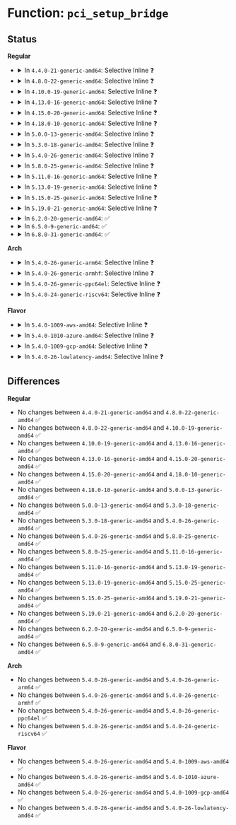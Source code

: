 # Function: <code>pci_setup_bridge</code>

## Status
<b>Regular</b>
<ul>
<li>
<details>
<summary>In <code>4.4.0-21-generic-amd64</code>: Selective Inline ❓</summary>

```c
void pci_setup_bridge(struct pci_bus * bus)
```

```json
{
  "name": "pci_setup_bridge",
  "collision_type": "Unique Global",
  "inline_type": "Selective",
  "funcs": [
    {
      "addr": 18446744071583297968,
      "name": "pci_setup_bridge",
      "external": true,
      "loc": "drivers/pci/setup-bus.c:699",
      "file": "drivers/pci/setup-bus.c",
      "inline": "not declared, inlined",
      "caller_inline": [
        "drivers/pci/setup-bus.c:__pci_bus_assign_resources",
        "drivers/pci/setup-bus.c:pci_assign_unassigned_bridge_resources"
      ],
      "caller_func": []
    }
  ],
  "symbols": [
    {
      "addr": 18446744071583297968,
      "name": "pci_setup_bridge",
      "section": ".text",
      "bind": "STB_GLOBAL",
      "size": 21
    }
  ]
}
```
</details>
</li>
<li>
<details>
<summary>In <code>4.8.0-22-generic-amd64</code>: Selective Inline ❓</summary>

```c
void pci_setup_bridge(struct pci_bus * bus)
```

```json
{
  "name": "pci_setup_bridge",
  "collision_type": "Unique Global",
  "inline_type": "Selective",
  "funcs": [
    {
      "addr": 18446744071583614781,
      "name": "pci_setup_bridge",
      "external": true,
      "loc": "drivers/pci/setup-bus.c:702",
      "file": "drivers/pci/setup-bus.c",
      "inline": "not declared, inlined",
      "caller_inline": [
        "drivers/pci/setup-bus.c:pci_assign_unassigned_bridge_resources",
        "drivers/pci/setup-bus.c:__pci_bus_assign_resources"
      ],
      "caller_func": []
    }
  ],
  "symbols": [
    {
      "addr": 18446744071583608784,
      "name": "pci_setup_bridge",
      "section": ".text",
      "bind": "STB_GLOBAL",
      "size": 39
    }
  ]
}
```
</details>
</li>
<li>
<details>
<summary>In <code>4.10.0-19-generic-amd64</code>: Selective Inline ❓</summary>

```c
void pci_setup_bridge(struct pci_bus * bus)
```

```json
{
  "name": "pci_setup_bridge",
  "collision_type": "Unique Global",
  "inline_type": "Selective",
  "funcs": [
    {
      "addr": 18446744071583751981,
      "name": "pci_setup_bridge",
      "external": true,
      "loc": "drivers/pci/setup-bus.c:703",
      "file": "drivers/pci/setup-bus.c",
      "inline": "not declared, inlined",
      "caller_inline": [
        "drivers/pci/setup-bus.c:pci_assign_unassigned_bridge_resources",
        "drivers/pci/setup-bus.c:__pci_bus_assign_resources"
      ],
      "caller_func": []
    }
  ],
  "symbols": [
    {
      "addr": 18446744071583745984,
      "name": "pci_setup_bridge",
      "section": ".text",
      "bind": "STB_GLOBAL",
      "size": 39
    }
  ]
}
```
</details>
</li>
<li>
<details>
<summary>In <code>4.13.0-16-generic-amd64</code>: Selective Inline ❓</summary>

```c
void pci_setup_bridge(struct pci_bus * bus)
```

```json
{
  "name": "pci_setup_bridge",
  "collision_type": "Unique Global",
  "inline_type": "Selective",
  "funcs": [
    {
      "addr": 18446744071583793866,
      "name": "pci_setup_bridge",
      "external": true,
      "loc": "drivers/pci/setup-bus.c:694",
      "file": "drivers/pci/setup-bus.c",
      "inline": "not declared, inlined",
      "caller_inline": [
        "drivers/pci/setup-bus.c:pci_assign_unassigned_bridge_resources",
        "drivers/pci/setup-bus.c:__pci_bus_assign_resources"
      ],
      "caller_func": []
    }
  ],
  "symbols": [
    {
      "addr": 18446744071583787840,
      "name": "pci_setup_bridge",
      "section": ".text",
      "bind": "STB_GLOBAL",
      "size": 39
    }
  ]
}
```
</details>
</li>
<li>
<details>
<summary>In <code>4.15.0-20-generic-amd64</code>: Selective Inline ❓</summary>

```c
void pci_setup_bridge(struct pci_bus * bus)
```

```json
{
  "name": "pci_setup_bridge",
  "collision_type": "Unique Global",
  "inline_type": "Selective",
  "funcs": [
    {
      "addr": 18446744071584057783,
      "name": "pci_setup_bridge",
      "external": true,
      "loc": "drivers/pci/setup-bus.c:694",
      "file": "drivers/pci/setup-bus.c",
      "inline": "not declared, inlined",
      "caller_inline": [
        "drivers/pci/setup-bus.c:pci_reassign_bridge_resources",
        "drivers/pci/setup-bus.c:pci_reassign_bridge_resources",
        "drivers/pci/setup-bus.c:__pci_bridge_assign_resources",
        "drivers/pci/setup-bus.c:__pci_bus_assign_resources"
      ],
      "caller_func": []
    }
  ],
  "symbols": [
    {
      "addr": 18446744071584050320,
      "name": "pci_setup_bridge",
      "section": ".text",
      "bind": "STB_GLOBAL",
      "size": 39
    }
  ]
}
```
</details>
</li>
<li>
<details>
<summary>In <code>4.18.0-10-generic-amd64</code>: Selective Inline ❓</summary>

```c
void pci_setup_bridge(struct pci_bus * bus)
```

```json
{
  "name": "pci_setup_bridge",
  "collision_type": "Unique Global",
  "inline_type": "Selective",
  "funcs": [
    {
      "addr": 18446744071584257031,
      "name": "pci_setup_bridge",
      "external": true,
      "loc": "drivers/pci/setup-bus.c:689",
      "file": "drivers/pci/setup-bus.c",
      "inline": "not declared, inlined",
      "caller_inline": [
        "drivers/pci/setup-bus.c:pci_reassign_bridge_resources",
        "drivers/pci/setup-bus.c:pci_reassign_bridge_resources",
        "drivers/pci/setup-bus.c:__pci_bridge_assign_resources",
        "drivers/pci/setup-bus.c:__pci_bus_assign_resources"
      ],
      "caller_func": []
    }
  ],
  "symbols": [
    {
      "addr": 18446744071584249872,
      "name": "pci_setup_bridge",
      "section": ".text",
      "bind": "STB_GLOBAL",
      "size": 39
    }
  ]
}
```
</details>
</li>
<li>
<details>
<summary>In <code>5.0.0-13-generic-amd64</code>: Selective Inline ❓</summary>

```c
void pci_setup_bridge(struct pci_bus * bus)
```

```json
{
  "name": "pci_setup_bridge",
  "collision_type": "Unique Global",
  "inline_type": "Selective",
  "funcs": [
    {
      "addr": 18446744071584346788,
      "name": "pci_setup_bridge",
      "external": true,
      "loc": "drivers/pci/setup-bus.c:689",
      "file": "drivers/pci/setup-bus.c",
      "inline": "not declared, inlined",
      "caller_inline": [
        "drivers/pci/setup-bus.c:pci_reassign_bridge_resources",
        "drivers/pci/setup-bus.c:pci_reassign_bridge_resources",
        "drivers/pci/setup-bus.c:__pci_bridge_assign_resources",
        "drivers/pci/setup-bus.c:__pci_bus_assign_resources"
      ],
      "caller_func": []
    }
  ],
  "symbols": [
    {
      "addr": 18446744071584339616,
      "name": "pci_setup_bridge",
      "section": ".text",
      "bind": "STB_GLOBAL",
      "size": 39
    }
  ]
}
```
</details>
</li>
<li>
<details>
<summary>In <code>5.3.0-18-generic-amd64</code>: Selective Inline ❓</summary>

```c
void pci_setup_bridge(struct pci_bus * bus)
```

```json
{
  "name": "pci_setup_bridge",
  "collision_type": "Unique Global",
  "inline_type": "Selective",
  "funcs": [
    {
      "addr": 18446744071584540300,
      "name": "pci_setup_bridge",
      "external": true,
      "loc": "drivers/pci/setup-bus.c:686",
      "file": "drivers/pci/setup-bus.c",
      "inline": "not declared, inlined",
      "caller_inline": [
        "drivers/pci/setup-bus.c:pci_reassign_bridge_resources",
        "drivers/pci/setup-bus.c:pci_reassign_bridge_resources",
        "drivers/pci/setup-bus.c:__pci_bridge_assign_resources",
        "drivers/pci/setup-bus.c:__pci_bus_assign_resources"
      ],
      "caller_func": []
    }
  ],
  "symbols": [
    {
      "addr": 18446744071584533824,
      "name": "pci_setup_bridge",
      "section": ".text",
      "bind": "STB_GLOBAL",
      "size": 41
    }
  ]
}
```
</details>
</li>
<li>
<details>
<summary>In <code>5.4.0-26-generic-amd64</code>: Selective Inline ❓</summary>

```c
void pci_setup_bridge(struct pci_bus * bus)
```

```json
{
  "name": "pci_setup_bridge",
  "collision_type": "Unique Global",
  "inline_type": "Selective",
  "funcs": [
    {
      "addr": 18446744071584675432,
      "name": "pci_setup_bridge",
      "external": true,
      "loc": "drivers/pci/setup-bus.c:686",
      "file": "drivers/pci/setup-bus.c",
      "inline": "not declared, inlined",
      "caller_inline": [
        "drivers/pci/setup-bus.c:pci_reassign_bridge_resources",
        "drivers/pci/setup-bus.c:pci_reassign_bridge_resources",
        "drivers/pci/setup-bus.c:__pci_bridge_assign_resources",
        "drivers/pci/setup-bus.c:__pci_bus_assign_resources"
      ],
      "caller_func": []
    }
  ],
  "symbols": [
    {
      "addr": 18446744071584668960,
      "name": "pci_setup_bridge",
      "section": ".text",
      "bind": "STB_GLOBAL",
      "size": 41
    }
  ]
}
```
</details>
</li>
<li>
<details>
<summary>In <code>5.8.0-25-generic-amd64</code>: Selective Inline ❓</summary>

```c
void pci_setup_bridge(struct pci_bus * bus)
```

```json
{
  "name": "pci_setup_bridge",
  "collision_type": "Unique Global",
  "inline_type": "Selective",
  "funcs": [
    {
      "addr": 18446744071585362255,
      "name": "pci_setup_bridge",
      "external": true,
      "loc": "drivers/pci/setup-bus.c:687",
      "file": "drivers/pci/setup-bus.c",
      "inline": "not declared, inlined",
      "caller_inline": [
        "drivers/pci/setup-bus.c:pci_reassign_bridge_resources",
        "drivers/pci/setup-bus.c:pci_reassign_bridge_resources",
        "drivers/pci/setup-bus.c:__pci_bridge_assign_resources",
        "drivers/pci/setup-bus.c:__pci_bus_assign_resources"
      ],
      "caller_func": []
    }
  ],
  "symbols": [
    {
      "addr": 18446744071585356112,
      "name": "pci_setup_bridge",
      "section": ".text",
      "bind": "STB_GLOBAL",
      "size": 43
    }
  ]
}
```
</details>
</li>
<li>
<details>
<summary>In <code>5.11.0-16-generic-amd64</code>: Selective Inline ❓</summary>

```c
void pci_setup_bridge(struct pci_bus * bus)
```

```json
{
  "name": "pci_setup_bridge",
  "collision_type": "Unique Global",
  "inline_type": "Selective",
  "funcs": [
    {
      "addr": 18446744071585513999,
      "name": "pci_setup_bridge",
      "external": true,
      "loc": "drivers/pci/setup-bus.c:688",
      "file": "drivers/pci/setup-bus.c",
      "inline": "not declared, inlined",
      "caller_inline": [
        "drivers/pci/setup-bus.c:pci_reassign_bridge_resources",
        "drivers/pci/setup-bus.c:pci_reassign_bridge_resources",
        "drivers/pci/setup-bus.c:__pci_bridge_assign_resources",
        "drivers/pci/setup-bus.c:__pci_bus_assign_resources"
      ],
      "caller_func": []
    }
  ],
  "symbols": [
    {
      "addr": 18446744071585507856,
      "name": "pci_setup_bridge",
      "section": ".text",
      "bind": "STB_GLOBAL",
      "size": 43
    }
  ]
}
```
</details>
</li>
<li>
<details>
<summary>In <code>5.13.0-19-generic-amd64</code>: Selective Inline ❓</summary>

```c
void pci_setup_bridge(struct pci_bus * bus)
```

```json
{
  "name": "pci_setup_bridge",
  "collision_type": "Unique Global",
  "inline_type": "Selective",
  "funcs": [
    {
      "addr": 18446744071585392566,
      "name": "pci_setup_bridge",
      "external": true,
      "loc": "drivers/pci/setup-bus.c:688",
      "file": "drivers/pci/setup-bus.c",
      "inline": "not declared, inlined",
      "caller_inline": [
        "drivers/pci/setup-bus.c:pci_reassign_bridge_resources",
        "drivers/pci/setup-bus.c:pci_reassign_bridge_resources",
        "drivers/pci/setup-bus.c:__pci_bridge_assign_resources",
        "drivers/pci/setup-bus.c:__pci_bus_assign_resources"
      ],
      "caller_func": []
    }
  ],
  "symbols": [
    {
      "addr": 18446744071585386320,
      "name": "pci_setup_bridge",
      "section": ".text",
      "bind": "STB_GLOBAL",
      "size": 43
    }
  ]
}
```
</details>
</li>
<li>
<details>
<summary>In <code>5.15.0-25-generic-amd64</code>: Selective Inline ❓</summary>

```c
void pci_setup_bridge(struct pci_bus * bus)
```

```json
{
  "name": "pci_setup_bridge",
  "collision_type": "Unique Global",
  "inline_type": "Selective",
  "funcs": [
    {
      "addr": 18446744071585854250,
      "name": "pci_setup_bridge",
      "external": true,
      "loc": "drivers/pci/setup-bus.c:688",
      "file": "drivers/pci/setup-bus.c",
      "inline": "not declared, inlined",
      "caller_inline": [
        "drivers/pci/setup-bus.c:pci_reassign_bridge_resources",
        "drivers/pci/setup-bus.c:pci_reassign_bridge_resources",
        "drivers/pci/setup-bus.c:__pci_bridge_assign_resources",
        "drivers/pci/setup-bus.c:__pci_bus_assign_resources"
      ],
      "caller_func": []
    }
  ],
  "symbols": [
    {
      "addr": 18446744071585847728,
      "name": "pci_setup_bridge",
      "section": ".text",
      "bind": "STB_GLOBAL",
      "size": 43
    }
  ]
}
```
</details>
</li>
<li>
<details>
<summary>In <code>5.19.0-21-generic-amd64</code>: Selective Inline ❓</summary>

```c
void pci_setup_bridge(struct pci_bus * bus)
```

```json
{
  "name": "pci_setup_bridge",
  "collision_type": "Unique Global",
  "inline_type": "Selective",
  "funcs": [
    {
      "addr": 18446744071587047357,
      "name": "pci_setup_bridge",
      "external": true,
      "loc": "drivers/pci/setup-bus.c:688",
      "file": "drivers/pci/setup-bus.c",
      "inline": "not declared, inlined",
      "caller_inline": [
        "drivers/pci/setup-bus.c:pci_reassign_bridge_resources",
        "drivers/pci/setup-bus.c:pci_reassign_bridge_resources",
        "drivers/pci/setup-bus.c:__pci_bridge_assign_resources",
        "drivers/pci/setup-bus.c:__pci_bus_assign_resources"
      ],
      "caller_func": []
    }
  ],
  "symbols": [
    {
      "addr": 18446744071587040816,
      "name": "pci_setup_bridge",
      "section": ".text",
      "bind": "STB_GLOBAL",
      "size": 50
    }
  ]
}
```
</details>
</li>
<li>
<details>
<summary>In <code>6.2.0-20-generic-amd64</code>: ✅</summary>

```c
void pci_setup_bridge(struct pci_bus * bus)
```

```json
{
  "name": "pci_setup_bridge",
  "collision_type": "Unique Global",
  "inline_type": "No",
  "funcs": [
    {
      "addr": 18446744071588221424,
      "name": "pci_setup_bridge",
      "external": true,
      "loc": "drivers/pci/setup-bus.c:688",
      "file": "drivers/pci/setup-bus.c",
      "inline": "seen, unknown",
      "caller_inline": [],
      "caller_func": [
        "drivers/pci/setup-bus.c:pci_reassign_bridge_resources",
        "drivers/pci/setup-bus.c:pci_reassign_bridge_resources",
        "drivers/pci/setup-bus.c:__pci_bridge_assign_resources",
        "drivers/pci/setup-bus.c:__pci_bus_assign_resources"
      ]
    }
  ],
  "symbols": [
    {
      "addr": 18446744071588221424,
      "name": "pci_setup_bridge",
      "section": ".text",
      "bind": "STB_GLOBAL",
      "size": 117
    }
  ]
}
```
</details>
</li>
<li>
<details>
<summary>In <code>6.5.0-9-generic-amd64</code>: ✅</summary>

```c
void pci_setup_bridge(struct pci_bus * bus)
```

```json
{
  "name": "pci_setup_bridge",
  "collision_type": "Unique Global",
  "inline_type": "No",
  "funcs": [
    {
      "addr": 18446744071588496912,
      "name": "pci_setup_bridge",
      "external": true,
      "loc": "drivers/pci/setup-bus.c:685",
      "file": "drivers/pci/setup-bus.c",
      "inline": "seen, unknown",
      "caller_inline": [],
      "caller_func": [
        "drivers/pci/setup-bus.c:pci_reassign_bridge_resources",
        "drivers/pci/setup-bus.c:pci_reassign_bridge_resources",
        "drivers/pci/setup-bus.c:__pci_bridge_assign_resources",
        "drivers/pci/setup-bus.c:__pci_bus_assign_resources"
      ]
    }
  ],
  "symbols": [
    {
      "addr": 18446744071588496912,
      "name": "pci_setup_bridge",
      "section": ".text",
      "bind": "STB_GLOBAL",
      "size": 117
    }
  ]
}
```
</details>
</li>
<li>
<details>
<summary>In <code>6.8.0-31-generic-amd64</code>: ✅</summary>

```c
void pci_setup_bridge(struct pci_bus * bus)
```

```json
{
  "name": "pci_setup_bridge",
  "collision_type": "Unique Global",
  "inline_type": "No",
  "funcs": [
    {
      "addr": 18446744071588795184,
      "name": "pci_setup_bridge",
      "external": true,
      "loc": "drivers/pci/setup-bus.c:694",
      "file": "drivers/pci/setup-bus.c",
      "inline": "seen, unknown",
      "caller_inline": [],
      "caller_func": [
        "drivers/pci/setup-bus.c:pci_reassign_bridge_resources",
        "drivers/pci/setup-bus.c:pci_reassign_bridge_resources",
        "drivers/pci/setup-bus.c:__pci_bridge_assign_resources",
        "drivers/pci/setup-bus.c:__pci_bus_assign_resources"
      ]
    }
  ],
  "symbols": [
    {
      "addr": 18446744071588795184,
      "name": "pci_setup_bridge",
      "section": ".text",
      "bind": "STB_GLOBAL",
      "size": 117
    }
  ]
}
```
</details>
</li>
</ul>
<b>Arch</b>
<ul>
<li>
<details>
<summary>In <code>5.4.0-26-generic-arm64</code>: Selective Inline ❓</summary>

```c
void pci_setup_bridge(struct pci_bus * bus)
```

```json
{
  "name": "pci_setup_bridge",
  "collision_type": "Unique Global",
  "inline_type": "Selective",
  "funcs": [
    {
      "addr": 18446603336496925756,
      "name": "pci_setup_bridge",
      "external": true,
      "loc": "drivers/pci/setup-bus.c:686",
      "file": "drivers/pci/setup-bus.c",
      "inline": "not declared, inlined",
      "caller_inline": [
        "drivers/pci/setup-bus.c:pci_reassign_bridge_resources",
        "drivers/pci/setup-bus.c:pci_reassign_bridge_resources",
        "drivers/pci/setup-bus.c:__pci_bridge_assign_resources",
        "drivers/pci/setup-bus.c:__pci_bus_assign_resources"
      ],
      "caller_func": []
    }
  ],
  "symbols": [
    {
      "addr": 18446603336496918536,
      "name": "pci_setup_bridge",
      "section": ".text",
      "bind": "STB_GLOBAL",
      "size": 60
    }
  ]
}
```
</details>
</li>
<li>
<details>
<summary>In <code>5.4.0-26-generic-armhf</code>: Selective Inline ❓</summary>

```c
void pci_setup_bridge(struct pci_bus * bus)
```

```json
{
  "name": "pci_setup_bridge",
  "collision_type": "Unique Global",
  "inline_type": "Selective",
  "funcs": [
    {
      "addr": 3230201608,
      "name": "pci_setup_bridge",
      "external": true,
      "loc": "drivers/pci/setup-bus.c:686",
      "file": "drivers/pci/setup-bus.c",
      "inline": "not declared, inlined",
      "caller_inline": [
        "drivers/pci/setup-bus.c:pci_reassign_bridge_resources",
        "drivers/pci/setup-bus.c:pci_reassign_bridge_resources",
        "drivers/pci/setup-bus.c:__pci_bridge_assign_resources",
        "drivers/pci/setup-bus.c:__pci_bus_assign_resources"
      ],
      "caller_func": []
    }
  ],
  "symbols": [
    {
      "addr": 3230194332,
      "name": "pci_setup_bridge",
      "section": ".text",
      "bind": "STB_GLOBAL",
      "size": 48
    }
  ]
}
```
</details>
</li>
<li>
<details>
<summary>In <code>5.4.0-26-generic-ppc64el</code>: Selective Inline ❓</summary>

```c
void pci_setup_bridge(struct pci_bus * bus)
```

```json
{
  "name": "pci_setup_bridge",
  "collision_type": "Unique Global",
  "inline_type": "Selective",
  "funcs": [
    {
      "addr": 13835058055291024448,
      "name": "pci_setup_bridge",
      "external": true,
      "loc": "drivers/pci/setup-bus.c:686",
      "file": "drivers/pci/setup-bus.c",
      "inline": "not declared, inlined",
      "caller_inline": [
        "drivers/pci/setup-bus.c:pci_reassign_bridge_resources",
        "drivers/pci/setup-bus.c:pci_reassign_bridge_resources",
        "drivers/pci/setup-bus.c:__pci_bridge_assign_resources",
        "drivers/pci/setup-bus.c:__pci_bus_assign_resources"
      ],
      "caller_func": []
    }
  ],
  "symbols": [
    {
      "addr": 13835058055291015664,
      "name": "pci_setup_bridge",
      "section": ".text",
      "bind": "STB_GLOBAL",
      "size": 76
    }
  ]
}
```
</details>
</li>
<li>
<details>
<summary>In <code>5.4.0-24-generic-riscv64</code>: Selective Inline ❓</summary>

```c
void pci_setup_bridge(struct pci_bus * bus)
```

```json
{
  "name": "pci_setup_bridge",
  "collision_type": "Unique Global",
  "inline_type": "Selective",
  "funcs": [
    {
      "addr": 18446743936275610556,
      "name": "pci_setup_bridge",
      "external": true,
      "loc": "drivers/pci/setup-bus.c:686",
      "file": "drivers/pci/setup-bus.c",
      "inline": "not declared, inlined",
      "caller_inline": [
        "drivers/pci/setup-bus.c:pci_reassign_bridge_resources",
        "drivers/pci/setup-bus.c:pci_reassign_bridge_resources",
        "drivers/pci/setup-bus.c:__pci_bridge_assign_resources",
        "drivers/pci/setup-bus.c:__pci_bus_assign_resources"
      ],
      "caller_func": []
    }
  ],
  "symbols": [
    {
      "addr": 18446743936275604462,
      "name": "pci_setup_bridge",
      "section": ".text",
      "bind": "STB_GLOBAL",
      "size": 66
    }
  ]
}
```
</details>
</li>
</ul>
<b>Flavor</b>
<ul>
<li>
<details>
<summary>In <code>5.4.0-1009-aws-amd64</code>: Selective Inline ❓</summary>

```c
void pci_setup_bridge(struct pci_bus * bus)
```

```json
{
  "name": "pci_setup_bridge",
  "collision_type": "Unique Global",
  "inline_type": "Selective",
  "funcs": [
    {
      "addr": 18446744071584625900,
      "name": "pci_setup_bridge",
      "external": true,
      "loc": "drivers/pci/setup-bus.c:686",
      "file": "drivers/pci/setup-bus.c",
      "inline": "not declared, inlined",
      "caller_inline": [
        "drivers/pci/setup-bus.c:pci_reassign_bridge_resources",
        "drivers/pci/setup-bus.c:pci_reassign_bridge_resources",
        "drivers/pci/setup-bus.c:__pci_bridge_assign_resources",
        "drivers/pci/setup-bus.c:__pci_bus_assign_resources"
      ],
      "caller_func": []
    }
  ],
  "symbols": [
    {
      "addr": 18446744071584619424,
      "name": "pci_setup_bridge",
      "section": ".text",
      "bind": "STB_GLOBAL",
      "size": 41
    }
  ]
}
```
</details>
</li>
<li>
<details>
<summary>In <code>5.4.0-1010-azure-amd64</code>: Selective Inline ❓</summary>

```c
void pci_setup_bridge(struct pci_bus * bus)
```

```json
{
  "name": "pci_setup_bridge",
  "collision_type": "Unique Global",
  "inline_type": "Selective",
  "funcs": [
    {
      "addr": 18446744071584555720,
      "name": "pci_setup_bridge",
      "external": true,
      "loc": "drivers/pci/setup-bus.c:686",
      "file": "drivers/pci/setup-bus.c",
      "inline": "not declared, inlined",
      "caller_inline": [
        "drivers/pci/setup-bus.c:pci_reassign_bridge_resources",
        "drivers/pci/setup-bus.c:pci_reassign_bridge_resources",
        "drivers/pci/setup-bus.c:__pci_bridge_assign_resources",
        "drivers/pci/setup-bus.c:__pci_bus_assign_resources"
      ],
      "caller_func": []
    }
  ],
  "symbols": [
    {
      "addr": 18446744071584549248,
      "name": "pci_setup_bridge",
      "section": ".text",
      "bind": "STB_GLOBAL",
      "size": 41
    }
  ]
}
```
</details>
</li>
<li>
<details>
<summary>In <code>5.4.0-1009-gcp-amd64</code>: Selective Inline ❓</summary>

```c
void pci_setup_bridge(struct pci_bus * bus)
```

```json
{
  "name": "pci_setup_bridge",
  "collision_type": "Unique Global",
  "inline_type": "Selective",
  "funcs": [
    {
      "addr": 18446744071584625592,
      "name": "pci_setup_bridge",
      "external": true,
      "loc": "drivers/pci/setup-bus.c:686",
      "file": "drivers/pci/setup-bus.c",
      "inline": "not declared, inlined",
      "caller_inline": [
        "drivers/pci/setup-bus.c:pci_reassign_bridge_resources",
        "drivers/pci/setup-bus.c:pci_reassign_bridge_resources",
        "drivers/pci/setup-bus.c:__pci_bridge_assign_resources",
        "drivers/pci/setup-bus.c:__pci_bus_assign_resources"
      ],
      "caller_func": []
    }
  ],
  "symbols": [
    {
      "addr": 18446744071584619120,
      "name": "pci_setup_bridge",
      "section": ".text",
      "bind": "STB_GLOBAL",
      "size": 41
    }
  ]
}
```
</details>
</li>
<li>
<details>
<summary>In <code>5.4.0-26-lowlatency-amd64</code>: Selective Inline ❓</summary>

```c
void pci_setup_bridge(struct pci_bus * bus)
```

```json
{
  "name": "pci_setup_bridge",
  "collision_type": "Unique Global",
  "inline_type": "Selective",
  "funcs": [
    {
      "addr": 18446744071584733288,
      "name": "pci_setup_bridge",
      "external": true,
      "loc": "drivers/pci/setup-bus.c:686",
      "file": "drivers/pci/setup-bus.c",
      "inline": "not declared, inlined",
      "caller_inline": [
        "drivers/pci/setup-bus.c:pci_reassign_bridge_resources",
        "drivers/pci/setup-bus.c:pci_reassign_bridge_resources",
        "drivers/pci/setup-bus.c:__pci_bridge_assign_resources",
        "drivers/pci/setup-bus.c:__pci_bus_assign_resources"
      ],
      "caller_func": []
    }
  ],
  "symbols": [
    {
      "addr": 18446744071584726816,
      "name": "pci_setup_bridge",
      "section": ".text",
      "bind": "STB_GLOBAL",
      "size": 41
    }
  ]
}
```
</details>
</li>
</ul>

## Differences
<b>Regular</b>
<ul>
<li>
No changes between <code>4.4.0-21-generic-amd64</code> and <code>4.8.0-22-generic-amd64</code> ✅
</li>
<li>
No changes between <code>4.8.0-22-generic-amd64</code> and <code>4.10.0-19-generic-amd64</code> ✅
</li>
<li>
No changes between <code>4.10.0-19-generic-amd64</code> and <code>4.13.0-16-generic-amd64</code> ✅
</li>
<li>
No changes between <code>4.13.0-16-generic-amd64</code> and <code>4.15.0-20-generic-amd64</code> ✅
</li>
<li>
No changes between <code>4.15.0-20-generic-amd64</code> and <code>4.18.0-10-generic-amd64</code> ✅
</li>
<li>
No changes between <code>4.18.0-10-generic-amd64</code> and <code>5.0.0-13-generic-amd64</code> ✅
</li>
<li>
No changes between <code>5.0.0-13-generic-amd64</code> and <code>5.3.0-18-generic-amd64</code> ✅
</li>
<li>
No changes between <code>5.3.0-18-generic-amd64</code> and <code>5.4.0-26-generic-amd64</code> ✅
</li>
<li>
No changes between <code>5.4.0-26-generic-amd64</code> and <code>5.8.0-25-generic-amd64</code> ✅
</li>
<li>
No changes between <code>5.8.0-25-generic-amd64</code> and <code>5.11.0-16-generic-amd64</code> ✅
</li>
<li>
No changes between <code>5.11.0-16-generic-amd64</code> and <code>5.13.0-19-generic-amd64</code> ✅
</li>
<li>
No changes between <code>5.13.0-19-generic-amd64</code> and <code>5.15.0-25-generic-amd64</code> ✅
</li>
<li>
No changes between <code>5.15.0-25-generic-amd64</code> and <code>5.19.0-21-generic-amd64</code> ✅
</li>
<li>
No changes between <code>5.19.0-21-generic-amd64</code> and <code>6.2.0-20-generic-amd64</code> ✅
</li>
<li>
No changes between <code>6.2.0-20-generic-amd64</code> and <code>6.5.0-9-generic-amd64</code> ✅
</li>
<li>
No changes between <code>6.5.0-9-generic-amd64</code> and <code>6.8.0-31-generic-amd64</code> ✅
</li>
</ul>
<b>Arch</b>
<ul>
<li>
No changes between <code>5.4.0-26-generic-amd64</code> and <code>5.4.0-26-generic-arm64</code> ✅
</li>
<li>
No changes between <code>5.4.0-26-generic-amd64</code> and <code>5.4.0-26-generic-armhf</code> ✅
</li>
<li>
No changes between <code>5.4.0-26-generic-amd64</code> and <code>5.4.0-26-generic-ppc64el</code> ✅
</li>
<li>
No changes between <code>5.4.0-26-generic-amd64</code> and <code>5.4.0-24-generic-riscv64</code> ✅
</li>
</ul>
<b>Flavor</b>
<ul>
<li>
No changes between <code>5.4.0-26-generic-amd64</code> and <code>5.4.0-1009-aws-amd64</code> ✅
</li>
<li>
No changes between <code>5.4.0-26-generic-amd64</code> and <code>5.4.0-1010-azure-amd64</code> ✅
</li>
<li>
No changes between <code>5.4.0-26-generic-amd64</code> and <code>5.4.0-1009-gcp-amd64</code> ✅
</li>
<li>
No changes between <code>5.4.0-26-generic-amd64</code> and <code>5.4.0-26-lowlatency-amd64</code> ✅
</li>
</ul>
